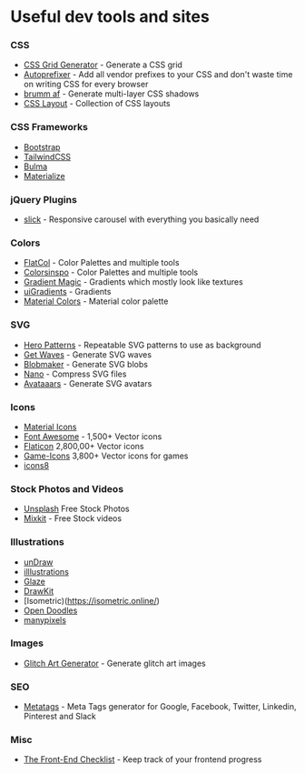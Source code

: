 # Useful dev tools and sites

### CSS

* [CSS Grid Generator](https://cssgrid-generator.netlify.app/) - Generate a CSS grid
* [Autoprefixer](https://autoprefixer.github.io/) - Add all vendor prefixes to your CSS and don't waste time on writing CSS for every browser
* [brumm af](https://brumm.af/shadows) - Generate multi-layer CSS shadows
* [CSS Layout](https://csslayout.io/patterns) - Collection of CSS layouts

### CSS Frameworks

* [Bootstrap](https://getbootstrap.com/)
* [TailwindCSS](https://tailwindcss.com/)
* [Bulma](https://bulma.io/)
* [Materialize](https://materializecss.com/) 

### jQuery Plugins

* [slick](https://kenwheeler.github.io/slick/) - Responsive carousel with everything you basically need

### Colors

* [FlatCol](https://flatcol.com/) - Color Palettes and multiple tools
* [Colorsinspo](https://colorsinspo.com/) - Color Palettes and multiple tools
* [Gradient Magic](https://gradientmagic.com/) - Gradients which mostly look like textures
* [uiGradients](https://uigradients.com/) - Gradients
* [Material Colors](https://www.materialui.co/colors) - Material color palette

### SVG

* [Hero Patterns](https://www.heropatterns.com/) - Repeatable SVG patterns to use as background
* [Get Waves](https://getwaves.io/) - Generate SVG waves
* [Blobmaker](https://www.blobmaker.app/) - Generate SVG blobs
* [Nano](https://vecta.io/nano) - Compress SVG files
* [Avataaars](https://getavataaars.com/) - Generate SVG avatars

### Icons

* [Material Icons](https://material.io/resources/icons/) 
* [Font Awesome](https://fontawesome.com/) - 1,500+ Vector icons 
* [Flaticon](https://www.flaticon.com/) 2,800,00+ Vector icons
* [Game-Icons](https://game-icons.net/) 3,800+ Vector icons for games
* [icons8](https://icons8.com/)

### Stock Photos and Videos

* [Unsplash](https://unsplash.com/) Free Stock Photos
* [Mixkit](https://mixkit.co/)  - Free Stock videos

### Illustrations

* [unDraw](https://undraw.co/illustrations)
* [illlustrations](https://illlustrations.co/)
* [Glaze](https://www.glazestock.com/)
* [DrawKit](https://www.drawkit.io/)
* [Isometric)(https://isometric.online/)
* [Open Doodles](https://www.opendoodles.com/)
* [manypixels](https://www.manypixels.co/gallery/)

### Images

* [Glitch Art Generator](https://glitchart.io/) - Generate glitch art images

### SEO

* [Metatags](https://metatags.io/) - Meta Tags generator for Google, Facebook, Twitter, Linkedin, Pinterest and Slack

### Misc

* [The Front-End Checklist](https://frontendchecklist.io/) - Keep track of your frontend progress
